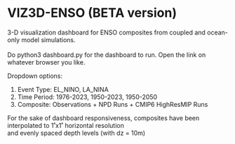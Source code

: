 # VIZ3D-ENSO (BETA version)
3-D visualization dashboard for ENSO composites from coupled and ocean-only model simulations.<br><br>
Do python3 dashboard.py for the dashboard to run. Open the link on whatever browser you like.

Dropdown options:
1. Event Type: EL_NINO, LA_NINA
2. Time Period: 1976-2023, 1950-2023, 1950-2050
3. Composite: Observations + NPD Runs  + CMIP6 HighResMIP Runs

For the sake of dashboard responsiveness, composites have been interpolated to 1˚x1˚ horizontal resolution <br>
and evenly spaced depth levels (with dz = 10m)

